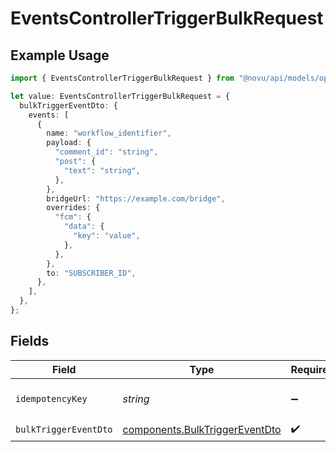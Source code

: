 # EventsControllerTriggerBulkRequest

## Example Usage

```typescript
import { EventsControllerTriggerBulkRequest } from "@novu/api/models/operations";

let value: EventsControllerTriggerBulkRequest = {
  bulkTriggerEventDto: {
    events: [
      {
        name: "workflow_identifier",
        payload: {
          "comment_id": "string",
          "post": {
            "text": "string",
          },
        },
        bridgeUrl: "https://example.com/bridge",
        overrides: {
          "fcm": {
            "data": {
              "key": "value",
            },
          },
        },
        to: "SUBSCRIBER_ID",
      },
    ],
  },
};
```

## Fields

| Field                                                                            | Type                                                                             | Required                                                                         | Description                                                                      |
| -------------------------------------------------------------------------------- | -------------------------------------------------------------------------------- | -------------------------------------------------------------------------------- | -------------------------------------------------------------------------------- |
| `idempotencyKey`                                                                 | *string*                                                                         | :heavy_minus_sign:                                                               | A header for idempotency purposes                                                |
| `bulkTriggerEventDto`                                                            | [components.BulkTriggerEventDto](../../models/components/bulktriggereventdto.md) | :heavy_check_mark:                                                               | N/A                                                                              |